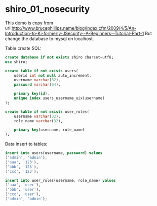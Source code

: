 # shiro_01_nosecurity
This demo is copy from url:http://www.brucephillips.name/blog/index.cfm/2009/4/5/An-Introduction-to-Ki-formerly-JSecurity--A-Beginners--Tutorial-Part-1
But change the database to mysql on localhost.

Table create SQL:
```sql
create database if not exists shiro charset=utf8;
use shiro;

create table if not exists users(
    userid int not null auto_increment,
    username varchar(32),
    password varchar(64),

    primary key(id),
    unique index users_username_uix(username)
);

create table if not exists user_roles(
    username varchar(32),
    role_name varchar(32),

    primary key(username, role_name)
);
```

Data insert to tables:
```sql
insert into users(username, password) values
('admin', 'admin'),
('aaa', '123'),
('bbb', '123'),
('ccc', '123');

insert into user_roles(username, role_name) values
('aaa', 'user'),
('bbb', 'user'),
('ccc', 'user'),
('admin', 'admin');
```
